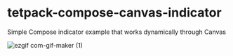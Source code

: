 # tetpack-compose-canvas-indicator
Simple  Compose indicator example that works dynamically through  Canvas

![ezgif com-gif-maker (1)](https://user-images.githubusercontent.com/78986854/142778897-fbc599b2-b59d-4d13-9742-deb2fa1b4771.gif)
